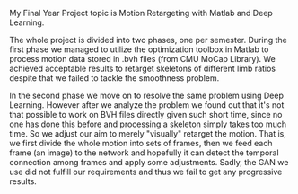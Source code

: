 My Final Year Project topic is Motion Retargeting with Matlab and Deep Learning.

The whole project is divided into two phases, one per semester. During the first phase we managed to utilize the optimization toolbox in Matlab to process motion data stored in .bvh files (from CMU MoCap Library). We achieved acceptable results to retarget skeletons of different limb ratios despite that we failed to tackle the smoothness problem. 

In the second phase we move on to resolve the same problem using Deep Learning. However after we analyze the problem we found out that it's not that possible to work on BVH files directly given such short time, since no one has done this before and processing a skeleton simply takes too much time. So we adjust our aim to merely "visually" retarget the motion. That is, we first divide the whole motion into sets of frames, then we feed each frame (an image) to the network and hopefully it can detect the temporal connection among frames and apply some adjustments. Sadly, the GAN we use did not fulfill our requirements and thus we fail to get any progressive results. 
